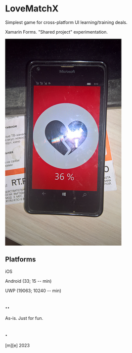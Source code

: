 # LoveMatchX

Simplest game for cross-platform UI learning/training deals. 

Xamarin Forms. "Shared project" experimentation. 

![Shot1](Images/shot1.png)


## Platforms

iOS

Android (33; 15 -- min)

UWP (19063; 10240 -- min)


## ..
As-is. Just for fun.

## .
[m][e] 2023



